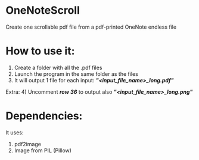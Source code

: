 # OneNoteScroll
Create one scrollable pdf file from a pdf-printed OneNote endless file

# How to use it:
1) Create a folder with all the .pdf files 
2) Launch the program in the same folder as the files
3) It will output 1 file for each input: ***"<input_file_name>_long.pdf"***

Extra:
4) Uncomment ***row 36*** to output also ***"<input_file_name>_long.png"*** 

# Dependencies:
It uses:
  1) pdf2image
  2) Image from PIL (Pillow)
